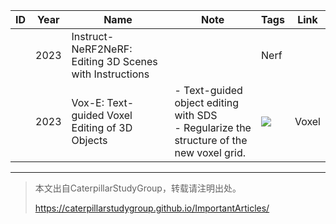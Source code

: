 |ID|Year|Name|Note|Tags|Link|
|---|---|---|---|---|---|
||2023|Instruct-NeRF2NeRF: Editing 3D Scenes with Instructions||Nerf|
||2023|Vox-E: Text-guided Voxel Editing of 3D Objects| - Text-guided object editing with SDS <br> - Regularize the structure of the new voxel grid.|![](../../assets/D3-49.png)   |Voxel||

---------------------------------------
> 本文出自CaterpillarStudyGroup，转载请注明出处。
>
> https://caterpillarstudygroup.github.io/ImportantArticles/